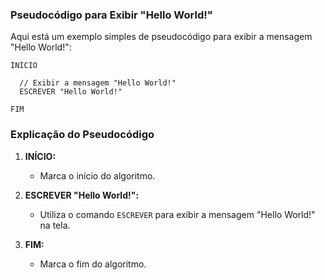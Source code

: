 ### Pseudocódigo para Exibir "Hello World!"

Aqui está um exemplo simples de pseudocódigo para exibir a mensagem "Hello World!":

```plaintext
INÍCIO

  // Exibir a mensagem "Hello World!"
  ESCREVER "Hello World!"

FIM
```

### Explicação do Pseudocódigo

1. **INÍCIO:**
   - Marca o início do algoritmo.

2. **ESCREVER "Hello World!":**
   - Utiliza o comando `ESCREVER` para exibir a mensagem "Hello World!" na tela.

3. **FIM:**
   - Marca o fim do algoritmo.